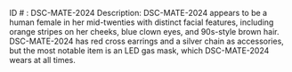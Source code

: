 ID # : DSC-MATE-2024
Description: DSC-MATE-2024 appears to be a human female in her mid-twenties with distinct facial features, including orange stripes on her cheeks, blue clown eyes, and 90s-style brown hair. DSC-MATE-2024 has red cross earrings and a silver chain as accessories, but the most notable item is an LED gas mask, which DSC-MATE-2024 wears at all times.